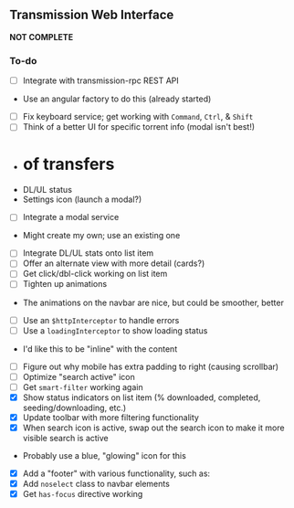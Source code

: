 ## Transmission Web Interface

**NOT COMPLETE**

### To-do

- [ ] Integrate with transmission-rpc REST API
 * Use an angular factory to do this (already started)
- [ ] Fix keyboard service; get working with `Command`, `Ctrl`, & `Shift`
- [ ] Think of a better UI for specific torrent info (modal isn't best!)
 - # of transfers
 - DL/UL status
 - Settings icon (launch a modal?)
- [ ] Integrate a modal service
 - Might create my own; use an existing one
- [ ] Integrate DL/UL stats onto list item
- [ ] Offer an alternate view with more detail (cards?)
- [ ] Get click/dbl-click working on list item
- [ ] Tighten up animations
 - The animations on the navbar are nice, but could be smoother, better
- [ ] Use an `$httpInterceptor` to handle errors
- [ ] Use a `loadingInterceptor` to show loading status
 - I'd like this to be "inline" with the content
- [ ] Figure out why mobile has extra padding to right (causing scrollbar)
- [ ] Optimize "search active" icon
- [ ] Get `smart-filter` working again
- [x] Show status indicators on list item (% downloaded, completed, seeding/downloading, etc.)
- [X] Update toolbar with more filtering functionality
- [x] When search icon is active, swap out the search icon to make it more visible search is active
 - Probably use a blue, "glowing" icon for this
- [x] Add a "footer" with various functionality, such as:
- [X] Add `noselect` class to navbar elements
- [X] Get `has-focus` directive working
